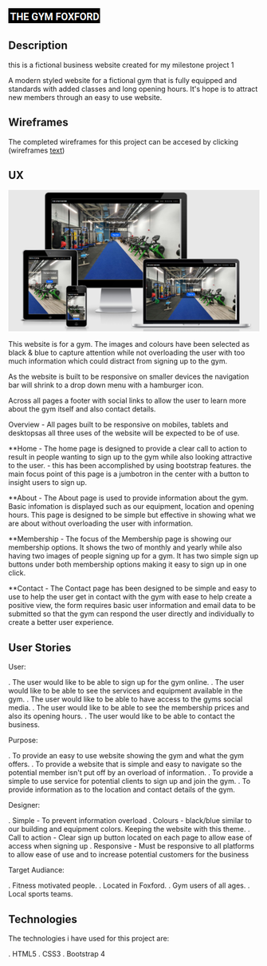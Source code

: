 <img src="assets/images/readme-images/homepage-logo.png">

## Description

this is a fictional business website created for my milestone project 1

A modern styled website for a fictional gym that is fully equipped and standards with added classes and long opening hours. It's hope is to attract new members through an easy to use website.

## Wireframes
The completed wireframes for this project can be accesed by clicking (wireframes [text](https://link))

## UX
<img src="assets/images/readme-images/ux-image.png">

This website is for a gym. The images and colours have been selected as black & blue to capture attention while not overloading the user with too much information which could distract from signing up to the gym.

As the website is built to be responsive on smaller devices the navigation bar will shrink to a drop down menu with a hamburger icon.

Across all pages a footer with social links to allow the user to learn more about the gym itself and also contact details.

Overview - All pages built to be responsive on mobiles, tablets and desktopsas all three uses of the website will be expected to be of use.

**Home - The home page is designed to provide a clear call to action to result in people wanting to sign up to the gym while also looking attractive to the user. - this has been accomplished by using bootstrap features. the main focus point of this page is a jumbotron in the center with a button to insight users to sign up. 

**About - The About page is used to provide information about the gym. Basic infomation is displayed such as our equipment, location and opening hours. This page is designed to be simple but effective in showing what we are about without overloading the user with information.

**Membership - The focus of the Membership page is showing our membership options. It shows the two of monthly and yearly while also having two images of people signing up for a gym. It has two simple sign up buttons under both membership options making it easy to sign up in one click.

**Contact - The Contact page has been designed to be simple and easy to use to help the user get in contact with the gym with ease to help create a positive view, the form requires basic user information and email data to be submitted so that the gym can respond the user directly and individually to create a better user experience.

## User Stories
User:

. The user would like to be able to sign up for the gym online.
. The user would like to be able to see the services and equipment available in the gym.
. The user would like to be able to have access to the gyms social media.
. The user would like to be able to see the membership prices and also its opening hours.
. The user would like to be able to contact the business.

Purpose:

. To provide an easy to use website showing the gym and what the gym offers.
. To provide a website that is simple and easy to navigate so the potential member isn't put off by an overload of information.
. To provide a simple to use service for potential clients to sign up and join the gym.
. To provide information as to the location and contact details of the gym.

Designer:

. Simple - To prevent information overload
. Colours - black/blue similar to our building and equipment colors. Keeping the website with this theme.
. Call to action - Clear sign up button located on each page to allow ease of access when signing up
. Responsive - Must be responsive to all platforms to allow ease of use and to increase potential customers for the business

 Target Audiance:

. Fitness motivated people.
. Located in Foxford.
. Gym users of all ages.
. Local sports teams.

 ## Technologies
The technologies i have used for this project are:

. HTML5
. CSS3
. Bootstrap 4